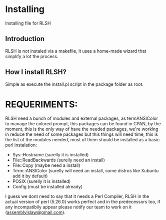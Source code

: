# Installing
Installing file for RLSH
## Introduction
RLSH is not instaled via a makefile, it uses a home-made wizard that simplify a lot the process.
## How I install RLSH?
Simple as execute the install.pl script in the package folder as root.
# REQUERIMENTS:
RLSH need a bunch of modules and external packages, as termANSIColor to manage the colored prompt, this packages can
be found in CPAN, by the moment, this is the only way of have the needed packages, we're working in reduce the need
of some packages but this things will need time, this is the list of the modules needed, most of them should be installed
as a basic perl instalation:
- Sys::Hostname (surelly it is installed)
- File::ReadBackwards (surelly need an install)
- File::Copy (maybe need a install)
- Term::ANSIColor (surelly will need an install, some distros like Xubuntu add it by default)
- POSIX (surelly it is installed)
- Config (must be installed already)

I guess we dont need to say that it needs a Perl Compiler, RLSH in the actual version of perl (5.26.0) works perfect and in the
predecessors too, if any incompatibily appear please notify our team to work on it (assemblyislaw@gmail.com).
